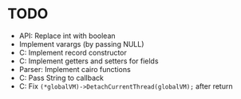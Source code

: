 # TODO
- API: Replace int with boolean
- Implement varargs (by passing NULL)
- C: Implement record constructor
- C: Implement getters and setters for fields
- Parser: Implement cairo functions
- C: Pass String to callback
- C: Fix `(*globalVM)->DetachCurrentThread(globalVM);` after return


